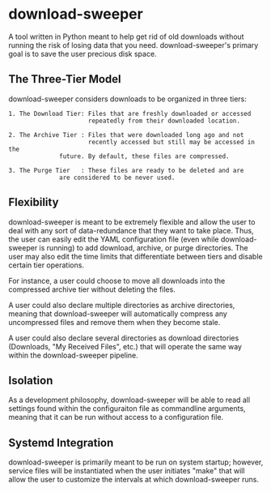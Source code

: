 download-sweeper
================
A tool written in Python meant to help get rid of old downloads without running
the risk of losing data that you need. download-sweeper's primary goal is to
save the user precious disk space.


The Three-Tier Model
--------------------
download-sweeper considers downloads to be organized in three tiers:

 	1. The Download Tier: Files that are freshly downloaded or accessed
	                      repeatedly from their downloaded location.

	2. The Archive Tier : Files that were downloaded long ago and not 
	                      recently accessed but still may be accessed in the
			      future. By default, these files are compressed.

	3. The Purge Tier   : These files are ready to be deleted and are 
	 		      are considered to be never used. 



Flexibility
----------
download-sweeper is meant to be extremely flexible and allow the user to deal
with any sort of data-redundance that they want to take place. Thus, the user
can easily edit the YAML configuration file (even while download-sweeper is 
running) to add download, archive, or purge directories. The user may also edit
the time limits that differentiate between tiers and disable certain tier 
operations. 

For instance, a user could choose to move all downloads into the compressed
archive tier without deleting the files.

A user could also declare multiple directories as archive directories, meaning
that download-sweeper will automatically compress any uncompressed files and
remove them when they become stale.

A user could also declare several directories as download directories 
(Downloads, "My Received Files", etc.) that will operate the same way within
the download-sweeper pipeline.


Isolation
---------
As a development philosophy, download-sweeper will be able to read all settings
found within the configuraiton file as commandline arguments, meaning that it
can be run without access to a configuration file.


Systemd Integration
-------------------
download-sweeper is primarily meant to be run on system startup; however, 
service files will be instantiated when the user initiates "make" that will
allow the user to customize the intervals at which download-sweeper runs.
